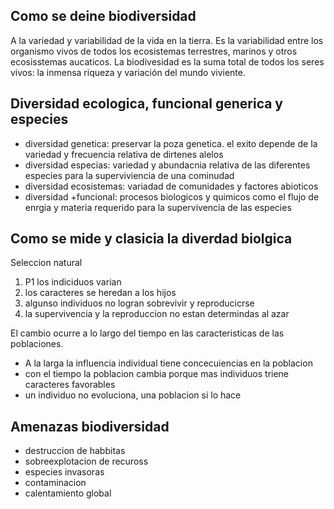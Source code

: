 ## Como se deine biodiversidad
A la variedad y variabilidad de la vida en la tierra. Es la variabilidad entre los organismo vivos de todos los ecosistemas terrestres, marinos y otros ecosisstemas aucaticos. La biodivesidad es la suma total de todos los seres vivos: la inmensa riqueza y variación del mundo viviente.

## Diversidad ecologica, funcional generica y especies

- diversidad genetica: preservar la poza genetica. el exito depende de la variedad y frecuencia relativa de dirtenes alelos
- diversidad especias: variedad y abundacnia relativa de las diferentes especies para la superviviencia de una cominudad
- diversidad ecosistemas: variadad de comunidades y factores abioticos
- diversidad +funcional: procesos biologicos y quimicos como el flujo de enrgia y materia requerido para la supervivencia de las especies



## Como se mide y clasicia la diverdad biolgica

Seleccion natural
1. P1 los indiciduos varian
2. los caracteres se heredan a los hijos
3. algunso individuos no logran sobrevivir y reproducicrse
4. la supervivencia y la reproduccion no estan determindas al azar

El cambio ocurre a lo largo del tiempo en las caracteristicas de las poblaciones. 
- A la larga la influencia individual tiene concecuiencias en la poblacion
- con el tiempo la poblacion cambia porque mas individuos triene caracteres favorables
- un individuo no evoluciona, una poblacion si lo hace

## Amenazas biodiversidad

- destruccion de habbitas
- sobreexplotacion de recuross
- especies invasoras
- contaminacion
- calentamiento global
